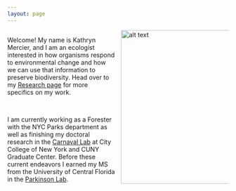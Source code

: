 ```yaml
---
layout: page
---
```



<div class="col2">

<p>
Welcome! My name is Kathryn Mercier, and I am an ecologist interested in how organisms respond to 
environmental change and how we can use that information to preserve biodiversity. Head over 
to my <a href="Research">Research page</a> for more specifics on my work.
</p>

<br>

<p>
I am currently working as a Forester with the NYC Parks department as well as finishing my doctoral research in 
the <a href="http://www.carnavallab.org/">Carnaval Lab</a> 
at City College of New York and CUNY Graduate Center. Before these current endeavors I earned my MS from the 
University of Central Florida in the <a href="www.parkinsonlab.com/">Parkinson Lab</a>. 
</p>

<img src="/images/desk.png" alt="alt text" width="350">

</div>


<style>
  .col2 {
    columns: 2 200px;         /* number of columns and width in pixels*/
    -webkit-columns: 2 200px; /* chrome, safari */
    -moz-columns: 2 200px;    /* firefox */
  }
  .col3 {
    columns: 3 100px;
    -webkit-columns: 3 100px;
    -moz-columns: 3 100px;
  }
</style>


